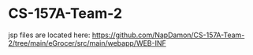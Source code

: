 # CS-157A-Team-2
jsp files are located here:
https://github.com/NapDamon/CS-157A-Team-2/tree/main/eGrocer/src/main/webapp/WEB-INF
